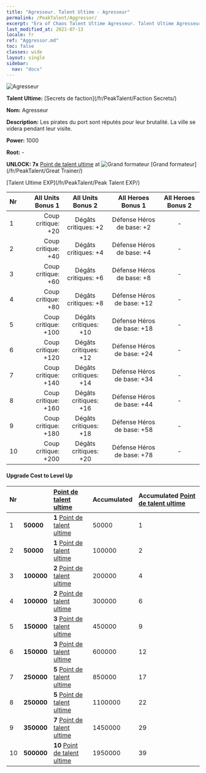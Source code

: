 ```yaml
---
title: "Agresseur. Talent Ultime - Agresseur"
permalink: /PeakTalent/Aggressor/
excerpt: "Era of Chaos Talent Ultime Agresseur. Talent Ultime Agresseur. Agresseur"
last_modified_at: 2021-07-13
locale: fr
ref: "Aggressor.md"
toc: false
classes: wide
layout: single
sidebar:
  nav: "docs"
---
```


  ![Agresseur](/images/pt/talent_3004.png)

  **Talent Ultime:** [Secrets de faction](/fr/PeakTalent/Faction Secrets/)

  **Nom:** Agresseur

  **Description:** Les pirates du port sont réputés pour leur brutalité. La ville se videra pendant leur visite.

  **Power:** 1000

  **Root:** -

  **UNLOCK: 7x** [Point de talent ultime](/ItemsFR/con_934/) at ![Grand formateur](/images/pt/talent_3001.png) [Grand formateur](/fr/PeakTalent/Great Trainer/)

  [Talent Ultime EXP](/fr/PeakTalent/Peak Talent EXP/)

  | Nr | All Units Bonus 1 | All Units Bonus 2 | All Heroes Bonus 1 | All Heroes Bonus 2 |
  |:---|--------------:|:-------------:|:-------------:|:-------------:|
  | 1 | Coup critique: +20 | Dégâts critiques: +2 | Défense Héros de base: +2 | - |
  | 2 | Coup critique: +40 | Dégâts critiques: +4 | Défense Héros de base: +4 | - |
  | 3 | Coup critique: +60 | Dégâts critiques: +6 | Défense Héros de base: +8 | - |
  | 4 | Coup critique: +80 | Dégâts critiques: +8 | Défense Héros de base: +12 | - |
  | 5 | Coup critique: +100 | Dégâts critiques: +10 | Défense Héros de base: +18 | - |
  | 6 | Coup critique: +120 | Dégâts critiques: +12 | Défense Héros de base: +24 | - |
  | 7 | Coup critique: +140 | Dégâts critiques: +14 | Défense Héros de base: +34 | - |
  | 8 | Coup critique: +160 | Dégâts critiques: +16 | Défense Héros de base: +44 | - |
  | 9 | Coup critique: +180 | Dégâts critiques: +18 | Défense Héros de base: +58 | - |
  | 10 | Coup critique: +200 | Dégâts critiques: +20 | Défense Héros de base: +78 | - |


#### Upgrade Cost to Level Up

  | Nr | <i class="fas fa-coins"/> | [Point de talent ultime](/ItemsFR/con_934/) | Accumulated <i class="fas fa-coins"/> | Accumulated [Point de talent ultime](/ItemsFR/con_934/) |
  |:---|:--------------|:-------------|:-------------|:-------------|
  | 1 | **50000** | **1** [Point de talent ultime](/ItemsFR/con_934/) | 50000 | 1 |
  | 2 | **50000** | **1** [Point de talent ultime](/ItemsFR/con_934/) | 100000 | 2 |
  | 3 | **100000** | **2** [Point de talent ultime](/ItemsFR/con_934/) | 200000 | 4 |
  | 4 | **100000** | **2** [Point de talent ultime](/ItemsFR/con_934/) | 300000 | 6 |
  | 5 | **150000** | **3** [Point de talent ultime](/ItemsFR/con_934/) | 450000 | 9 |
  | 6 | **150000** | **3** [Point de talent ultime](/ItemsFR/con_934/) | 600000 | 12 |
  | 7 | **250000** | **5** [Point de talent ultime](/ItemsFR/con_934/) | 850000 | 17 |
  | 8 | **250000** | **5** [Point de talent ultime](/ItemsFR/con_934/) | 1100000 | 22 |
  | 9 | **350000** | **7** [Point de talent ultime](/ItemsFR/con_934/) | 1450000 | 29 |
  | 10 | **500000** | **10** [Point de talent ultime](/ItemsFR/con_934/) | 1950000 | 39 |
